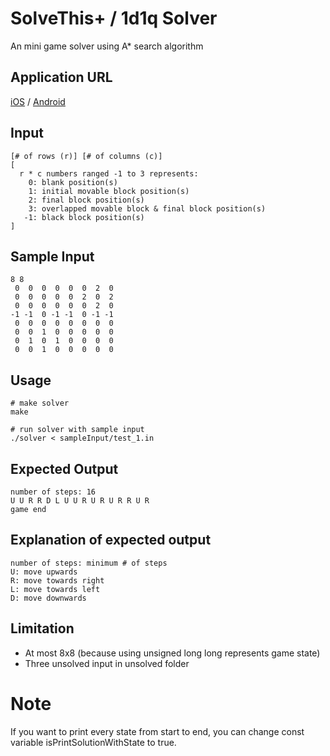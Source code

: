 # SolveThis+ / 1d1q  Solver
An mini game solver using A* search algorithm

## Application URL
[iOS](https://itunes.apple.com/app/solvethis/id905858795?mt=8)
/
[Android](https://play.google.com/store/apps/details?id=jp.co.ponos.tokerukana)

## Input
```
[# of rows (r)] [# of columns (c)]
[
  r * c numbers ranged -1 to 3 represents:
    0: blank position(s)
    1: initial movable block position(s)
    2: final block position(s)
    3: overlapped movable block & final block position(s)
   -1: black block position(s)
]
```

## Sample Input
```
8 8
 0  0  0  0  0  0  2  0
 0  0  0  0  0  2  0  2
 0  0  0  0  0  0  2  0
-1 -1  0 -1 -1  0 -1 -1
 0  0  0  0  0  0  0  0
 0  0  1  0  0  0  0  0
 0  1  0  1  0  0  0  0
 0  0  1  0  0  0  0  0
```

## Usage
```
# make solver
make

# run solver with sample input
./solver < sampleInput/test_1.in
```

## Expected Output
```
number of steps: 16
U U R R D L U U R U R U R R U R
game end
```

## Explanation of expected output
```
number of steps: minimum # of steps
U: move upwards
R: move towards right
L: move towards left
D: move downwards
```

## Limitation
- At most 8x8 (because using unsigned long long represents game state)
- Three unsolved input in unsolved folder

# Note
If you want to print every state from start to end, you can change const variable isPrintSolutionWithState to true.
